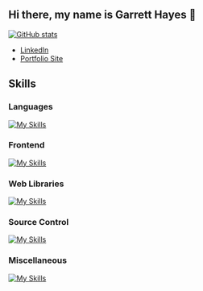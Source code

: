 ## Hi there, my name is Garrett Hayes 👋

[![GitHub stats](https://github-readme-stats.vercel.app/api?username=bridgeshayes&hide=stars&theme=tokyonight&hide_rank=true)](https://github.com/anuraghazra/github-readme-stats)

- [LinkedIn](https://www.linkedin.com/in/garrett-bridges-hayes/)
- [Portfolio Site](bridgeshayes.github.io)

## Skills

### Languages
[![My Skills](https://skillicons.dev/icons?i=cpp,cs,js,py,ts)](https://skillicons.dev)

### Frontend
[![My Skills](https://skillicons.dev/icons?i=react,html,css,bootstrap,dotnet)](https://skillicons.dev)

### Web Libraries
[![My Skills](https://skillicons.dev/icons?i=jquery,nextjs,express,nodejs)](https://skillicons.dev)

### Source Control
[![My Skills](https://skillicons.dev/icons?i=git,github,gitlab)](https://skillicons.dev)

### Miscellaneous
[![My Skills](https://skillicons.dev/icons?i=aws,azure,bash,debian,linux,redhat,mongodb,npm,opencv,qt,r,raspberrypi,ubuntu,visualstudio,vscode&perline=5)](https://skillicons.dev)
